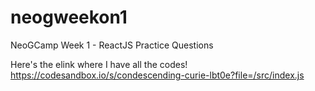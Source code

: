 # neogweekon1
NeoGCamp Week 1 - ReactJS Practice Questions

Here's the elink where I have all the codes!
https://codesandbox.io/s/condescending-curie-lbt0e?file=/src/index.js
